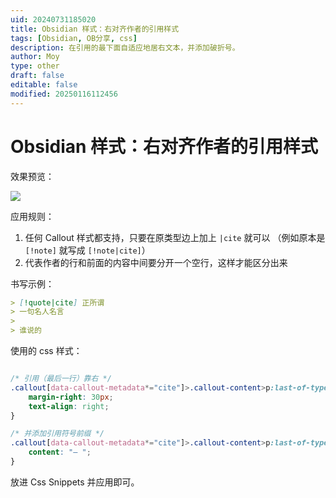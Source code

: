 ```yaml
---
uid: 20240731185020
title: Obsidian 样式：右对齐作者的引用样式
tags: [Obsidian, OB分享, css]
description: 在引用的最下面自适应地居右文本，并添加破折号。
author: Moy
type: other
draft: false
editable: false
modified: 20250116112456
---
```


# Obsidian 样式：右对齐作者的引用样式

效果预览：

![](https://cdn.pkmer.cn/images/202408062153244.jpg!pkmer)

应用规则：

1. 任何 Callout 样式都支持，只要在原类型边上加上 `|cite` 就可以 （例如原本是 `[!note]` 就写成 `[!note|cite]`）
2. 代表作者的行和前面的内容中间要分开一个空行，这样才能区分出来

书写示例：

```markdown
> [!quote|cite] 正所谓
> 一句名人名言
> 
> 谁说的

```

使用的 css 样式：

```css

/* 引用（最后一行）靠右 */
.callout[data-callout-metadata*="cite"]>.callout-content>p:last-of-type {
    margin-right: 30px;
    text-align: right;
}

/* 并添加引用符号前缀 */
.callout[data-callout-metadata*="cite"]>.callout-content>p:last-of-type::before {
    content: "― ";
}

```

放进 Css Snippets 并应用即可。
